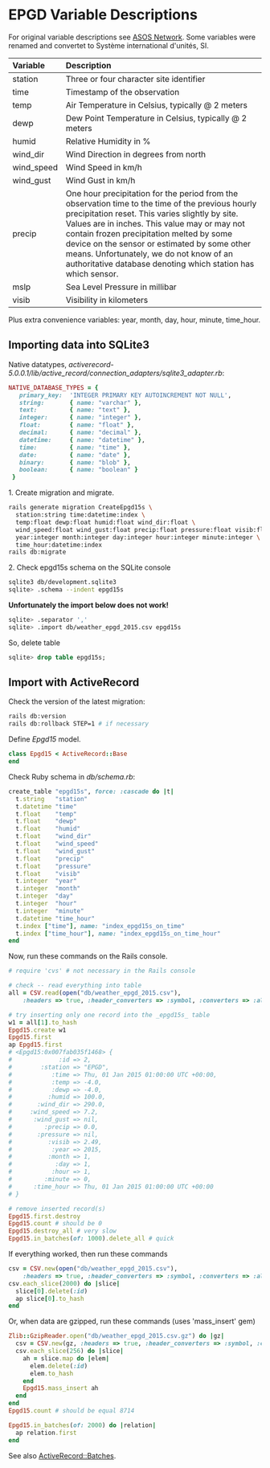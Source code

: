 # EPGD Variable Descriptions

For original variable descriptions see
[ASOS Network](https://mesonet.agron.iastate.edu/request/download.phtml?network=NY_ASOS).
Some variables were renamed and convertet to Système international d'unités, SI.

| Variable   | Description                             |
| :--------- | :-------------------------------------- |
| station    | Three or four character site identifier |
| time       | Timestamp of the observation |
| temp       | Air Temperature in Celsius, typically @ 2 meters |
| dewp       | Dew Point Temperature in Celsius, typically @ 2 meters |
| humid      | Relative Humidity in % |
| wind_dir   | Wind Direction in degrees from north |
| wind_speed | Wind Speed in km/h |
| wind_gust  | Wind Gust in km/h |
| precip     | One hour precipitation for the period from the observation time to the time of the previous hourly precipitation reset. This varies slightly by site. Values are in inches. This value may or may not contain frozen precipitation melted by some device on the sensor or estimated by some other means. Unfortunately, we do not know of an authoritative database denoting which station has which sensor. |
| mslp       | Sea Level Pressure in millibar |
| visib      | Visibility in kilometers |

Plus extra convenience variables: year, month, day, hour, minute, time_hour.

## Importing data into SQLite3

Native datatypes, _activerecord-5.0.0.1/lib/active_record/connection_adapters/sqlite3_adapter.rb_:

```ruby
NATIVE_DATABASE_TYPES = {
   primary_key:  'INTEGER PRIMARY KEY AUTOINCREMENT NOT NULL',
   string:       { name: "varchar" },
   text:         { name: "text" },
   integer:      { name: "integer" },
   float:        { name: "float" },
   decimal:      { name: "decimal" },
   datetime:     { name: "datetime" },
   time:         { name: "time" },
   date:         { name: "date" },
   binary:       { name: "blob" },
   boolean:      { name: "boolean" }
 }
```

1\. Create migration and migrate.

```sh
rails generate migration CreateEpgd15s \
  station:string time:datetime:index \
  temp:float dewp:float humid:float wind_dir:float \
  wind_speed:float wind_gust:float precip:float pressure:float visib:float \
  year:integer month:integer day:integer hour:integer minute:integer \
  time_hour:datetime:index
rails db:migrate
```

2\. Check epgd15s schema on the SQLite console

```sh
sqlite3 db/development.sqlite3
sqlite> .schema --indent epgd15s
```

**Unfortunately the import below does not work!**
```sh
sqlite> .separator ','
sqlite> .import db/weather_epgd_2015.csv epgd15s
```

So, delete table
```sql
sqlite> drop table epgd15s;
```


## Import with ActiveRecord

Check the version of the latest migration:
```sh
rails db:version
rails db:rollback STEP=1 # if necessary
```

Define _Epgd15_ model.
```ruby
class Epgd15 < ActiveRecord::Base
end
```

Check Ruby schema in _db/schema.rb_:
```ruby
create_table "epgd15s", force: :cascade do |t|
  t.string   "station"
  t.datetime "time"
  t.float    "temp"
  t.float    "dewp"
  t.float    "humid"
  t.float    "wind_dir"
  t.float    "wind_speed"
  t.float    "wind_gust"
  t.float    "precip"
  t.float    "pressure"
  t.float    "visib"
  t.integer  "year"
  t.integer  "month"
  t.integer  "day"
  t.integer  "hour"
  t.integer  "minute"
  t.datetime "time_hour"
  t.index ["time"], name: "index_epgd15s_on_time"
  t.index ["time_hour"], name: "index_epgd15s_on_time_hour"
end
```

Now, run these commands on the Rails console.

```ruby
# require 'cvs' # not necessary in the Rails console

# check -- read everything into table
all = CSV.read(open("db/weather_epgd_2015.csv"),
    :headers => true, :header_converters => :symbol, :converters => :all)

# try inserting only one record into the _epgd15s_ table
w1 = all[1].to_hash
Epgd15.create w1
Epgd15.first
ap Epgd15.first
# <Epgd15:0x007fab035f1468> {
#             :id => 2,
#        :station => "EPGD",
#           :time => Thu, 01 Jan 2015 01:00:00 UTC +00:00,
#           :temp => -4.0,
#           :dewp => -4.0,
#          :humid => 100.0,
#       :wind_dir => 290.0,
#     :wind_speed => 7.2,
#      :wind_gust => nil,
#         :precip => 0.0,
#       :pressure => nil,
#          :visib => 2.49,
#           :year => 2015,
#          :month => 1,
#            :day => 1,
#           :hour => 1,
#         :minute => 0,
#      :time_hour => Thu, 01 Jan 2015 01:00:00 UTC +00:00
# }

# remove inserted record(s)
Epgd15.first.destroy
Epgd15.count # should be 0
Epgd15.destroy_all # very slow
Epgd15.in_batches(of: 1000).delete_all # quick
```

If everything worked, then run these commands

```ruby
csv = CSV.new(open("db/weather_epgd_2015.csv"),
    :headers => true, :header_converters => :symbol, :converters => :all)
csv.each_slice(2000) do |slice|
  slice[0].delete(:id)
  ap slice[0].to_hash
end
```

Or, when data are gzipped, run these commands (uses 'mass_insert' gem)
```ruby
Zlib::GzipReader.open("db/weather_epgd_2015.csv.gz") do |gz|
  csv = CSV.new(gz, :headers => true, :header_converters => :symbol, :converters => :all)
  csv.each_slice(256) do |slice|
    ah = slice.map do |elem|
      elem.delete(:id)
      elem.to_hash
    end
    Epgd15.mass_insert ah
  end
end
Epgd15.count # should be equal 8714

Epgd15.in_batches(of: 2000) do |relation|
  ap relation.first
end
```

See also [ActiveRecord::Batches](http://api.rubyonrails.org/classes/ActiveRecord/Batches.html).
